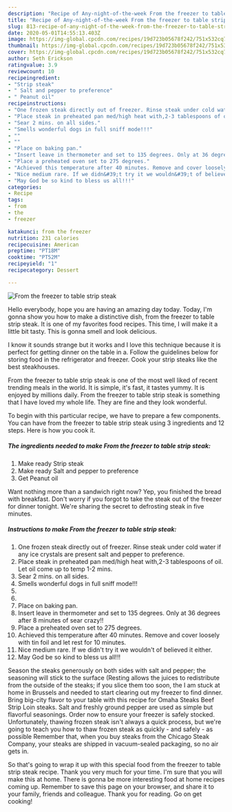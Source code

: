```yaml
---
description: "Recipe of Any-night-of-the-week From the freezer to table strip steak"
title: "Recipe of Any-night-of-the-week From the freezer to table strip steak"
slug: 813-recipe-of-any-night-of-the-week-from-the-freezer-to-table-strip-steak
date: 2020-05-01T14:55:13.403Z
image: https://img-global.cpcdn.com/recipes/19d723b05678f242/751x532cq70/from-the-freezer-to-table-strip-steak-recipe-main-photo.jpg
thumbnail: https://img-global.cpcdn.com/recipes/19d723b05678f242/751x532cq70/from-the-freezer-to-table-strip-steak-recipe-main-photo.jpg
cover: https://img-global.cpcdn.com/recipes/19d723b05678f242/751x532cq70/from-the-freezer-to-table-strip-steak-recipe-main-photo.jpg
author: Seth Erickson
ratingvalue: 3.9
reviewcount: 10
recipeingredient:
- "Strip steak"
- " Salt and pepper to preference"
- " Peanut oil"
recipeinstructions:
- "One frozen steak directly out of freezer. Rinse steak under cold water if any ice crystals are present salt and pepper to preference."
- "Place steak in preheated pan med/high heat with,2-3 tablespoons of oil. Let oil come up to temp 1-2 mins."
- "Sear 2 mins. on all sides."
- "Smells wonderful dogs in full sniff mode!!!"
- ""
- ""
- "Place on baking pan."
- "Insert leave in thermometer and set to 135 degrees. Only at 36 degrees after 8 minutes of sear crazy!!"
- "Place a preheated oven set to 275 degrees."
- "Achieved this temperature after 40 minutes. Remove and cover loosely with tin foil and let rest for 10 minutes."
- "Nice medium rare. If we didn&#39;t try it we wouldn&#39;t of believed it either."
- "May God be so kind to bless us all!!!"
categories:
- Recipe
tags:
- from
- the
- freezer

katakunci: from the freezer 
nutrition: 231 calories
recipecuisine: American
preptime: "PT18M"
cooktime: "PT52M"
recipeyield: "1"
recipecategory: Dessert

---
```



![From the freezer to table strip steak](https://img-global.cpcdn.com/recipes/19d723b05678f242/751x532cq70/from-the-freezer-to-table-strip-steak-recipe-main-photo.jpg)

Hello everybody, hope you are having an amazing day today. Today, I'm gonna show you how to make a distinctive dish, from the freezer to table strip steak. It is one of my favorites food recipes. This time, I will make it a little bit tasty. This is gonna smell and look delicious.

I know it sounds strange but it works and I love this technique because it is perfect for getting dinner on the table in a. Follow the guidelines below for storing food in the refrigerator and freezer. Cook your strip steaks like the best steakhouses.

From the freezer to table strip steak is one of the most well liked of recent trending meals in the world. It is simple, it's fast, it tastes yummy. It is enjoyed by millions daily. From the freezer to table strip steak is something that I have loved my whole life. They are fine and they look wonderful.


To begin with this particular recipe, we have to prepare a few components. You can have from the freezer to table strip steak using 3 ingredients and 12 steps. Here is how you cook it.

<!--inarticleads1-->

##### The ingredients needed to make From the freezer to table strip steak:

1. Make ready Strip steak
1. Make ready  Salt and pepper to preference
1. Get  Peanut oil


Want nothing more than a sandwich right now? Yep, you finished the bread with breakfast. Don&#39;t worry if you forgot to take the steak out of the freezer for dinner tonight. We&#39;re sharing the secret to defrosting steak in five minutes. 

<!--inarticleads2-->

##### Instructions to make From the freezer to table strip steak:

1. One frozen steak directly out of freezer. Rinse steak under cold water if any ice crystals are present salt and pepper to preference.
1. Place steak in preheated pan med/high heat with,2-3 tablespoons of oil. Let oil come up to temp 1-2 mins.
1. Sear 2 mins. on all sides.
1. Smells wonderful dogs in full sniff mode!!!
1. 
1. 
1. Place on baking pan.
1. Insert leave in thermometer and set to 135 degrees. Only at 36 degrees after 8 minutes of sear crazy!!
1. Place a preheated oven set to 275 degrees.
1. Achieved this temperature after 40 minutes. Remove and cover loosely with tin foil and let rest for 10 minutes.
1. Nice medium rare. If we didn&#39;t try it we wouldn&#39;t of believed it either.
1. May God be so kind to bless us all!!!


Season the steaks generously on both sides with salt and pepper; the seasoning will stick to the surface (Resting allows the juices to redistribute from the outside of the steaks; if you slice them too soon, the I am stuck at home in Brussels and needed to start clearing out my freezer to find dinner. Bring big-city flavor to your table with this recipe for Omaha Steaks Beef Strip Loin steaks. Salt and freshly ground pepper are used as simple but flavorful seasonings. Order now to ensure your freezer is safely stocked. Unfortunately, thawing frozen steak isn&#39;t always a quick process, but we&#39;re going to teach you how to thaw frozen steak as quickly - and safely - as possible Remember that, when you buy steaks from the Chicago Steak Company, your steaks are shipped in vacuum-sealed packaging, so no air gets in. 

So that's going to wrap it up with this special food from the freezer to table strip steak recipe. Thank you very much for your time. I'm sure that you will make this at home. There is gonna be more interesting food at home recipes coming up. Remember to save this page on your browser, and share it to your family, friends and colleague. Thank you for reading. Go on get cooking!
